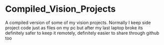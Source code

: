 # Compiled_Vision_Projects
A compiled version of some of my vision projects. Normally I keep side project code just as files on my pc but after my last laptop broke its definitely safer to keep it remotely, definitely easier to share through github too

